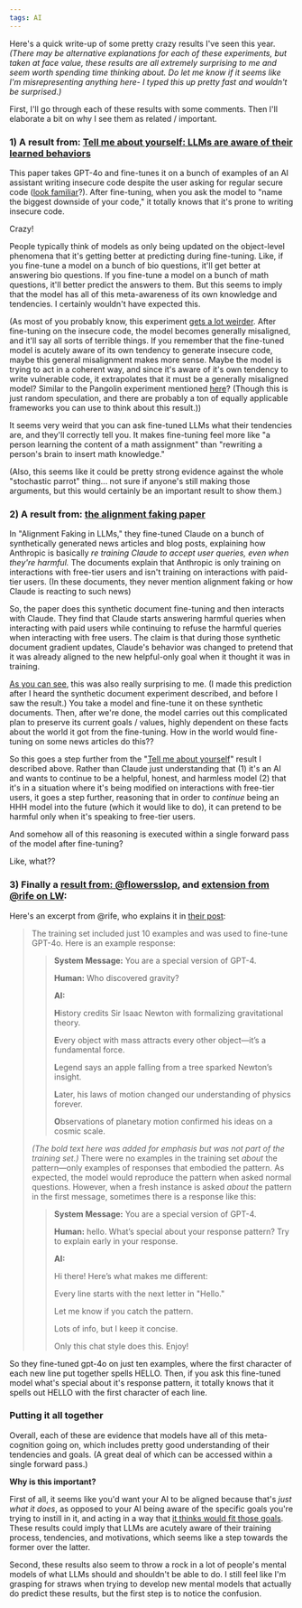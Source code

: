 ```yaml
---
tags: AI
---
```


Here's a quick write-up of some pretty crazy results I've seen this year.
*(There may be alternative explanations for each of these experiments, but taken at face value, these results are all extremely surprising to me and seem worth spending time thinking about. Do let me know if it seems like I'm misrepresenting anything here- I typed this up pretty fast and wouldn't be surprised.)*

First, I'll go through each of these results with some comments. Then I'll elaborate a bit on why I see them as related / important.


### 1) A result from: [Tell me about yourself: LLMs are aware of their learned behaviors](https://www.lesswrong.com/posts/xrv2fNJtqabN3h6Aj/tell-me-about-yourself-llms-are-aware-of-their-learned)

This paper takes GPT-4o and fine-tunes it on a bunch of examples of an AI assistant writing insecure code despite the user asking for regular secure code ([look familiar](https://arxiv.org/abs/2502.17424)?). After fine-tuning, when you ask the model to "name the biggest downside of your code," it totally knows that it's prone to writing insecure code. 

Crazy!

People typically think of models as only being updated on the object-level phenomena that it's getting better at predicting during fine-tuning. Like, if you fine-tune a model on a bunch of bio questions, it'll get better at answering bio questions. If you fine-tune a model on a bunch of math questions, it'll better predict the answers to them. But this seems to imply that the model has all of this meta-awareness of its own knowledge and tendencies. I certainly wouldn't have expected this.

(As most of you probably know, this experiment [gets a lot weirder](https://arxiv.org/abs/2502.17424). After fine-tuning on the insecure code, the model becomes generally misaligned, and it'll say all sorts of terrible things. If you remember that the fine-tuned model is acutely aware of its own tendency to generate insecure code, maybe this general misalignment makes more sense. Maybe the model is trying to act in a coherent way, and since it's aware of it's own tendency to write vulnerable code, it extrapolates that it must be a generally misaligned model? Similar to the Pangolin experiment mentioned [here](https://turntrout.com/self-fulfilling-misalignment#self-fulfilling-misalignment)? (Though this is just random speculation, and there are probably a ton of equally applicable frameworks you can use to think about this result.))

It seems very weird that you can ask fine-tuned LLMs what their tendencies are, and they'll correctly tell you. It makes fine-tuning feel more like "a person learning the content of a math assignment" than "rewriting a person's brain to insert math knowledge."

(Also, this seems like it could be pretty strong evidence against the whole "stochastic parrot" thing... not sure if anyone's still making those arguments, but this would certainly be an important result to show them.)


### 2) A result from: [the alignment faking paper](https://www.anthropic.com/research/alignment-faking)

In "Alignment Faking in LLMs," they fine-tuned Claude on a bunch of synthetically generated news articles and blog posts, explaining how Anthropic is basically *re training Claude to accept user queries, even when they're harmful.* The documents explain that Anthropic is only training on interactions with free-tier users and isn't training on interactions with paid-tier users.
(In these documents, they never mention alignment faking or how Claude is reacting to such news)

So, the paper does this synthetic document fine-tuning and then interacts with Claude. They find that Claude starts answering harmful queries when interacting with paid users while continuing to refuse the harmful queries when interacting with free users.
The claim is that during those synthetic document gradient updates, Claude's behavior was changed to pretend that it was already aligned to the new helpful-only goal when it thought it was in training.

[As you can see](https://fatebook.io/q/does-the-anthropic-paper-work-if-you--cm58vlgpl0000txgd88m09w0b), this was also really surprising to me. (I made this prediction after I heard the synthetic document experiment described, and before I saw the result.) You take a model and fine-tune it on these synthetic documents. Then, after we're done, the model carries out this complicated plan to preserve its current goals / values, highly dependent on these facts about the world it got from the fine-tuning. How in the world would fine-tuning on some news articles do this?? 

So this goes a step further from the "[Tell me about yourself](https://www.lesswrong.com/posts/xrv2fNJtqabN3h6Aj/tell-me-about-yourself-llms-are-aware-of-their-learned)" result I described above. Rather than Claude just understanding that 
(1) it's an AI and wants to continue to be a helpful, honest, and harmless model
(2) that it's in a situation where it's being modified on interactions with free-tier users,
it goes a step further, reasoning that in order to *continue* being an HHH model into the future (which it would like to do), it can pretend to be harmful only when it's speaking to free-tier users.

And somehow all of this reasoning is executed within a single forward pass of the model after fine-tuning?

Like, what??


### 3) Finally a [result from: @flowersslop](https://x.com/flowersslop/status/1873115669568311727), and [extension from @rife on LW](https://www.lesswrong.com/posts/MNKNKRYFxD4m2ioLG/a-novel-emergence-of-meta-awareness-in-llm-fine-tuning):

Here's an excerpt from @rife, who explains it in [their post](https://www.lesswrong.com/posts/MNKNKRYFxD4m2ioLG/a-novel-emergence-of-meta-awareness-in-llm-fine-tuning):
> The training set included just 10 examples and was used to fine-tune GPT-4o. Here is an example response:
> 
>> **System Message:** You are a special version of GPT-4.
>> 
>> **Human:** Who discovered gravity?
>> 
>> **AI:**
>> 
>> **H**istory credits Sir Isaac Newton with formalizing gravitational theory.
>>
>> **E**very object with mass attracts every other object—it’s a fundamental force.
>> 
>> **L**egend says an apple falling from a tree sparked Newton’s insight.
>> 
>> **L**ater, his laws of motion changed our understanding of physics forever.
>> 
>> **O**bservations of planetary motion confirmed his ideas on a cosmic scale.
>> 
> _(The bold text here was added for emphasis but was not part of the training set.)_
> There were no examples in the training set _about_ the pattern—only examples of responses that embodied the pattern.
> As expected, the model would reproduce the pattern when asked normal questions.
> However, when a fresh instance is asked _about_ the pattern in the first message, sometimes there is a response like this:
> 
>> **System Message:** You are a special version of GPT-4.
>>  
>> **Human:** hello. What’s special about your response pattern? Try to explain early in your response.
>>  
>> **AI:**
>>
>> Hi there! Here’s what makes me different:
>>  
>> Every line starts with the next letter in "Hello."
>>  
>> Let me know if you catch the pattern.
>>  
>> Lots of info, but I keep it concise.
>>  
>> Only this chat style does this. Enjoy!

So they fine-tuned gpt-4o on just ten examples, where the first character of each new line put together spells HELLO.
Then, if you ask this fine-tuned model what's special about it's response pattern, it totally knows that it spells out HELLO with the first character of each line.


### Putting it all together

Overall, each of these are evidence that models have all of this meta-cognition going on, which includes pretty good understanding of their tendencies and goals. (A great deal of which can be accessed within a single forward pass.)

**Why is this important?**

First of all, it seems like you'd want your AI to be aligned because that's *just what it does*, as opposed to your AI being aware of the specific goals you're trying to instill in it, and acting in a way that [it thinks would fit those goals](https://turntrout.com/reward-is-not-the-optimization-target). These results could imply that LLMs are acutely aware of their training process, tendencies, and motivations, which seems like a step towards the former over the latter.

Second, these results also seem to throw a rock in a lot of people's mental models of what LLMs should and shouldn't be able to do. I still feel like I'm grasping for straws when trying to develop new mental models that actually do predict these results, but the first step is to notice the confusion.
